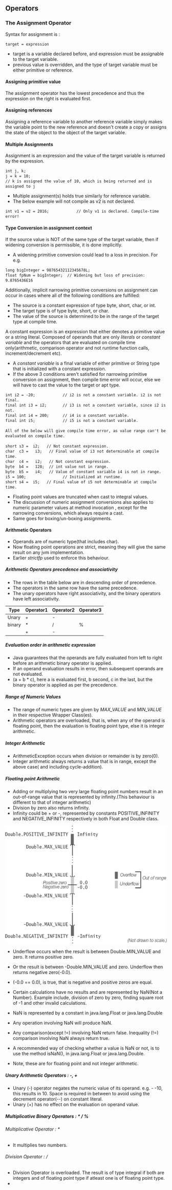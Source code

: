 ## Operators

### The Assignment Operator
Syntax for assignment is :
```
target = expression
```
 - target is a variable declared before, and expression must be assignable to the target variable.
 - previous value is overridden, and the type of target variable must be either primitive or reference.

#### Assigning primitive value
The assignment operator has the lowest precedence and thus the expression on the right is evaluated first.

#### Assigning references
Assigning a reference variable to another reference variable simply makes the variable point to the new reference and
doesn't create a copy or assigns the state of the object to the object of the target variable.

#### Multiple Assignments
Assignment is an expression and the value of the target variable is returned by the expression.
```
int j, k;
j = k = 10;
// k is assigned the value of 10, which is being returned and is assigned to j
```
 - Multiple assignment(s) holds true similarly for reference variable.
 - The below example will not compile as v2 is not declared.
```
int v1 = v2 = 2016;            // Only v1 is declared. Compile-time error!
```

#### Type Conversion in assignment context
If the source value is NOT of the same type of the target variable, then if widening conversion is permissible, it is 
done implicitly.

 - A widening primitive conversion could lead to a loss in precision. For e.g.
```
long bigInteger = 98765432112345678L;
float fpNum = bigInteger;  // Widening but loss of precision: 9.8765436E16
```

Additionally, implicit narrowing primitive conversions on assignment can occur in cases where all of the following 
conditions are fulfilled:
 - The source is a constant expression of type byte, short, char, or int.
 - The target type is of type byte, short, or char.
 - The value of the source is determined to be in the range of the target type at compile time.

A constant expression is an expression that either denotes a primitive value or a string literal. Composed of operands
that are only _literals_ or _constant variable_ and the operators that are evaluated on compile time only(arithmetic, 
comparison operator and not runtime function calls, increment/decrement etc).

 - A _constant variable_ is a final variable of either primitive or String type that is initialized with a constant 
expression.
 - If the above 3 conditions aren't satisfied for narrowing primitive conversion on assignment, then compile time error
will occur, else we will have to cast the value to the target or apt type.

```
int i2 = -20;            // i2 is not a constant variable. i2 is not final.
final int i3 = i2;       // i3 is not a constant variable, since i2 is not.
final int i4 = 200;      // i4 is a constant variable.
final int i5;            // i5 is not a constant variable.

All of the below will give compile time error, as value range can't be evaluated on compile time.

short s3 =  i2;   // Not constant expression.
char  c3 =   i3;   // Final value of i3 not determinable at compile time.
char  c4 =   i2;   // Not constant expression.
byte  b4 =   128;  // int value not in range.
byte  b5 =   i4;   // Value of constant variable i4 is not in range.
i5 = 100;                // Initialized at runtime.
short s4 =  i5;   // Final value of i5 not determinable at compile time.
```
 - Floating point values are truncated when cast to integral values.
 - The discussion of numeric assignment conversions also applies to numeric parameter values at method invocation , 
except for the narrowing conversions, which always require a cast.
 - Same goes for boxing/un-boxing assignments.

#### Arithmetic Operators
 - Operands are of numeric type(that includes char).
 - Now floating point operations are strict, meaning they will give the same result on any jvm implementation.
 - Earlier _strictfp_ used to enforce this behaviour.

##### Arithmetic Operators precedence and associativity

- The rows in the table below are in descending order of precedence.
- The operators in the same row have the same precedence.
- The unary operators have right associativity, and the binary operators have left associativity.

| Type   | Operator1 | Operator2 | Operator3 |
|--------|-----------|-----------|-----------|
| Unary  | +         | -         |           |
| binary | *         | /         | %         |
|        | +         | -         |           | 

##### Evaluation order in arithmetic expression
 - Java guarantees that the operands are fully evaluated from left to right before an arithmetic binary operator is 
applied.
 - If an operand evaluation results in error, then subsequent operands are not evaluated.
 - (a + b * c), here a is evaluated first, b second, c in the last, but the binary operator is applied as per the 
precedence.

##### Range of Numeric Values
 - The range of numeric types are given by _MAX_VALUE_ and _MIN_VALUE_ in their respective Wrapper Class(es).
 - Arithmetic operators are overloaded, that is, when any of the operand is floating point, then the evaluation is
floating point type, else it is integer arithmetic.

##### Integer Arithmetic
 - ArithmeticException occurs when division or remainder is by zero(0).
 - Integer arithmetic always returns a value that is in range, except the above case( and including cycle-addition).

##### Floating point Arithmetic
 - Adding or multiplying two very large floating point numbers result in an out-of-range value that is represented by 
infinity.(This behaviour is different to that of integer arithmetic)
 - Division by zero also returns infinity.
 - Infinity could be + or -, represented by constants POSITIVE_INFINITY and NEGATIVE_INFINITY respectively in both Float
and Double class.

![FloatPoint](./Resources/FLoatingPoint.jpg)
 - Underflow occurs when the result is between Double.MIN_VALUE and zero. It returns positive zero.
 - Or the result is between -Double.MIN_VALUE and zero. Underflow then returns negative zero(-0.0).
 - (-0.0 == 0.0), is true, that is negative and positive zeros are equal.

 - Certain calculations have no results and are represented by NaN(Not a Number). Example include, division of zero by 
zero, finding square root of -1 and other invalid calculations.
 - NaN is represented by a constant in java.lang.Float or java.lang.Double
 - Any operation involving NaN will produce NaN.
 - Any comparison(except !=) involving NaN return false. Inequality (!=) comparison involving NaN always return true.
 - A recommended way of checking whether a value is NaN or not, is to use the method isNaN(), in java.lang.Float or 
java.lang.Double.
 - Note, these are for floating point and not integer arithmetic.

##### Unary Arithmetic Operators : -, +
 - Unary (-) operator negates the numeric value of its operand. e.g. - -10, this results in 10. Space is required in between 
to avoid using the decrement operator(--) on constant literal.
 - Unary (+) has no effect on the evaluation on operand value.

##### Multiplicative Binary Operators : * / %
###### Multiplicative Operator : *
 - It multiplies two numbers.
###### Division Operator : /
 - Division Operator is overloaded. The result is of type integral if both are integers and of floating point type if 
atleast one is of floating point type.
 - 